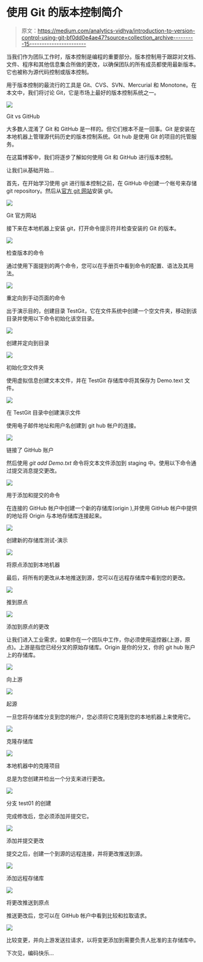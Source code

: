 # 使用 Git 的版本控制简介

> 原文：<https://medium.com/analytics-vidhya/introduction-to-version-control-using-git-bf0dd0e4ae47?source=collection_archive---------15----------------------->

当我们作为团队工作时，版本控制是编程的重要部分。版本控制用于跟踪对文档、文件、程序和其他信息集合所做的更改，以确保团队的所有成员都使用最新版本。它也被称为源代码控制或版本控制。

用于版本控制的最流行的工具是 Git、CVS、SVN、Mercurial 和 Monotone。在本文中，我们将讨论 Git，它是市场上最好的版本控制系统之一。

![](img/0c0c8a4acd1ed43d7d146f36ec7ce4b1.png)

Git vs GitHub

大多数人混淆了 Git 和 GitHub 是一样的。但它们根本不是一回事。Git 是安装在本地机器上管理源代码历史的版本控制系统。Git hub 是使用 Git 的项目的托管服务。

在这篇博客中，我们将逐步了解如何使用 Git 和 GitHub 进行版本控制。

让我们从基础开始…

首先，在开始学习使用 git 进行版本控制之前，在 GitHub 中创建一个帐号来存储 git repository。然后从[官方 git 网站](https://git-scm.com/)安装 git。

![](img/17538bca87ca5353e4b664f3d194800c.png)

Git 官方网站

接下来在本地机器上安装 git，打开命令提示符并检查安装的 Git 的版本。

![](img/1a58fb1ac675474a2fca530804a79fc0.png)

检查版本的命令

通过使用下面提到的两个命令，您可以在手册页中看到命令的配置、语法及其用法。

![](img/53cd0de250aff11171248c0063d36635.png)

重定向到手动页面的命令

出于演示目的，创建目录 TestGit，它在文件系统中创建一个空文件夹，移动到该目录并使用以下命令初始化该空目录。

![](img/a572fc5133b6fa835b8694766188153d.png)

创建并定向到目录

![](img/226af9452c64d5b98aeb9aa2698e791e.png)

初始化空文件夹

使用虚拟信息创建文本文件，并在 TestGit 存储库中将其保存为 Demo.text 文件。

![](img/ac3de76fcf8ccb3af2e63cde6b27f696.png)

在 TestGit 目录中创建演示文件

使用电子邮件地址和用户名创建到 git hub 帐户的连接。

![](img/6432476a7231858d7fcd890b7b183d44.png)

链接了 GitHub 账户

然后使用 *git add Demo.txt* 命令将文本文件添加到 staging 中。使用以下命令通过提交消息提交更改。

![](img/413d2bef52e1774a098bd4586dfcd22a.png)

用于添加和提交的命令

在连接的 GitHub 帐户中创建一个新的存储库(origin ),并使用 GitHub 帐户中提供的地址将 Origin 与本地存储库连接起来。

![](img/88dce8e062c660224d9b7b66335ce210.png)

创建新的存储库测试-演示

![](img/e0cb26e583acf6d4e8f3d3527430ec62.png)

将原点添加到本地机器

最后，将所有的更改从本地推送到源，您可以在远程存储库中看到您的更改。

![](img/e3f820ffcade7d2a66a7e48020d4065c.png)

推到原点

![](img/2edcd5f903451445b38e8bbfaee9f1b9.png)

添加到原点的更改

让我们进入工业需求，如果你在一个团队中工作，你必须使用遥控器(上游，原点)。上游是指您已经分叉的原始存储库。Origin 是你的分叉，你的 git hub 账户上的存储库。

![](img/0aaedfa7f103b2ae7ebab5a18eaba33e.png)

向上游

![](img/3e4c9f6c5191e215ebb7821372fb8b68.png)

起源

一旦您将存储库分支到您的帐户，您必须将它克隆到您的本地机器上来使用它。

![](img/5dc74b3442bae41fbddaa5d89394830e.png)

克隆存储库

![](img/5eb7091033bd75f4721d0e8d89cbd2e3.png)

本地机器中的克隆项目

总是为您创建并检出一个分支来进行更改。

![](img/70fec133a002099fd89cd62e4a54c528.png)

分支 test01 的创建

完成修改后，您必须添加并提交它。

![](img/2bd68b7b4139ab24b95882da12453074.png)

添加并提交更改

提交之后，创建一个到源的远程连接，并将更改推送到源。

![](img/96f1cbd7e1d6b767c3ee4e8ae038c6e9.png)

添加远程存储库

![](img/a4945ed1f3ffdd2308d0e452eafd0e63.png)

将更改推送到原点

推送更改后，您可以在 GitHub 帐户中看到比较和拉取请求。

![](img/3e62f2d9bc9d4b6d68812a581a4dd29d.png)

比较变更，并向上游发送拉请求，以将变更添加到需要负责人批准的主存储库中。

下次见，编码快乐…